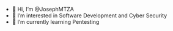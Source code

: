 - 👋 Hi, I’m @JosephMTZA
- 👀 I’m interested in Software Development and Cyber Security
- 🌱 I’m currently learning Pentesting

<!---
JosephMTZA/JosephMTZA is a ✨ special ✨ repository because its `README.md` (this file) appears on your GitHub profile.
You can click the Preview link to take a look at your changes.
--->
